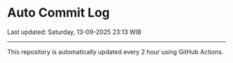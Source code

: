 # Auto Commit Log

Last updated: Saturday, 13-09-2025 23:13 WIB

---

This repository is automatically updated every 2 hour using GitHub Actions.
